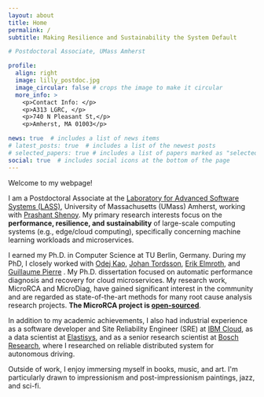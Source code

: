 ```yaml
---
layout: about
title: Home
permalink: /
subtitle: Making Resilience and Sustainability the System Default

# Postdoctoral Associate, UMass Amherst 

profile:
  align: right
  image: lilly_postdoc.jpg
  image_circular: false # crops the image to make it circular
  more_info: >
    <p>Contact Info: </p>
    <p>A313 LGRC, </p>
    <p>740 N Pleasant St,</p>
    <p>Amherst, MA 01003</p>

news: true  # includes a list of news items
# latest_posts: true  # includes a list of the newest posts
# selected_papers: true # includes a list of papers marked as "selected={true}"
social: true  # includes social icons at the bottom of the page
---
```


Welcome to my webpage! 

I am a Postdoctoral Associate at the [Laboratory for Advanced Software Systems (LASS)](https://lass.cs.umass.edu/), University of Massachusetts (UMass) Amherst, working with [Prashant Shenoy](https://people.cs.umass.edu/~shenoy/). My primary research interests focus on the **performance, resilience, and sustainability** of large-scale computing systems (e.g., edge/cloud computing), specifically concerning machine learning workloads and microservices.
 
I earned my Ph.D. in Computer Science at TU Berlin, Germany. During my PhD, I closely worked with [Odej Kao](https://www.tu.berlin/en/dos/team/professor), [Johan Tordsson](https://www.umu.se/en/staff/johan-tordsson/), [Erik Elmroth](https://www.umu.se/en/staff/erik-elmroth/), and [Guillaume Pierre](http://www.globule.org/~gpierre/) .  My Ph.D. dissertation focused on automatic performance diagnosis and recovery for cloud microservices. My research work, MicroRCA and MicroDiag, have gained significant interest in the community and are regarded as state-of-the-art methods for many root cause analysis research projects. **The MicroRCA project is [open-sourced](https://github.com/elastisys/MicroRCA)**.

In addition to my academic achievements, I also had industrial experience as a software developer and Site Reliability Engineer (SRE) at [IBM Cloud](https://www.ibm.com/cloud), as a data scientist at [Elastisys](https://elastisys.com/),  and as a senior research scientist at [Bosch Research](https://www.bosch.com/research/), where I researched on reliable distributed system for autonomous driving.

Outside of work, I enjoy immersing myself in books, music, and art. I'm particularly drawn to impressionism and post-impressionism paintings, jazz, and sci-fi.
